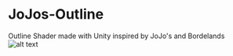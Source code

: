 # JoJos-Outline
Outline Shader made with Unity inspired by JoJo's and Bordelands
![alt text](https://www.slantmagazine.com/wp-content/uploads/2016/07/jojosbizarreadventureeyesofheaven.jpg)
